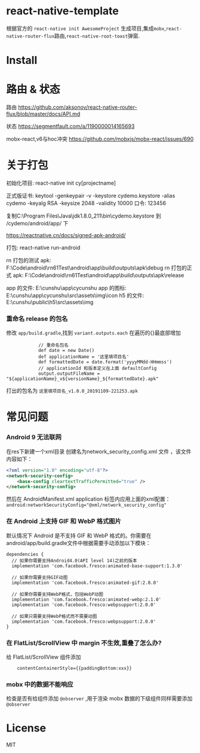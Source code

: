 # react-native-template
根据官方的 `react-native init AwesomeProject` 生成项目,集成`mobx`,`react-native-router-flux`路由,`react-native-root-toast`弹窗.


# Install

# 路由 & 状态
路由
https://github.com/aksonov/react-native-router-flux/blob/master/docs/API.md

状态
https://segmentfault.com/a/1190000014165693

mobx-react,v6与hoc冲突
https://github.com/mobxjs/mobx-react/issues/690

# 关于打包
初始化项目: react-native init cy[projectname]

正式版证书: keytool -genkeypair -v -keystore cydemo.keystore -alias cydemo -keyalg RSA -keysize 2048 -validity 10000
口令: 123456

复制C:\Program Files\Java\jdk1.8.0_211\bin\cydemo.keystore 到 /cydemo/android/app/ 下

https://reactnative.cn/docs/signed-apk-android/

打包: react-native run-android


rn 打包的测试 apk: F:\Code\android\rn61Test\android\app\build\outputs\apk\debug
rn 打包的正式 apk: F:\Code\android\rn61Test\android\app\build\outputs\apk\release

app 的文件: E:\cunshu\app\cycunshu
app 的图标: E:\cunshu\app\cycunshu\src\assets\img\icon
h5 的文件: E:\cunshu\public\h5\src\assets\img

### 重命名 release 的包名
修改 `app/build.gradle`,找到 `variant.outputs.each` 在遍历的{}最底部增加
```
            // 重命名包名
            def date = new Date()
            def applicationName = '这里填项目名'
            def formattedDate = date.format('yyyyMMdd-HHmmss')
            // applicationId 和版本定义在上面 defaultConfig
            output.outputFileName = "${applicationName}_v${versionName}_${formattedDate}.apk"
```
打出的包名为 `这里填项目名_v1.0.0_20191109-221253.apk`

# 常见问题
### Android 9 无法联网
在res下新建一个xml目录 创建名为network_security_config.xml 文件 ，该文件内容如下：
```xml
<?xml version="1.0" encoding="utf-8"?>
<network-security-config>
    <base-config cleartextTrafficPermitted="true" />
</network-security-config>
```
然后在 AndroidManifest.xml application 标签内应用上面的xml配置：
`
android:networkSecurityConfig="@xml/network_security_config"
`

### 在 Android 上支持 GIF 和 WebP 格式图片
默认情况下 Android 是不支持 GIF 和 WebP 格式的。你需要在android/app/build.gradle文件中根据需要手动添加以下模块：
```
dependencies {
  // 如果你需要支持Android4.0(API level 14)之前的版本
  implementation 'com.facebook.fresco:animated-base-support:1.3.0'

  // 如果你需要支持GIF动图
  implementation 'com.facebook.fresco:animated-gif:2.0.0'

  // 如果你需要支持WebP格式，包括WebP动图
  implementation 'com.facebook.fresco:animated-webp:2.1.0'
  implementation 'com.facebook.fresco:webpsupport:2.0.0'

  // 如果只需要支持WebP格式而不需要动图
  implementation 'com.facebook.fresco:webpsupport:2.0.0'
}
```

### 在 FlatList/ScrollView 中 margin 不生效,重叠了怎么办?
给 FlatList/ScrollView 组件添加
```react-native
    contentContainerStyle={{paddingBottom:xxx}}
```

### mobx 中的数据不能响应
检查是否有给组件添加 `@observer` ,用于渲染 mobx 数据的下级组件同样需要添加 `@observer` 


# License
MIT
